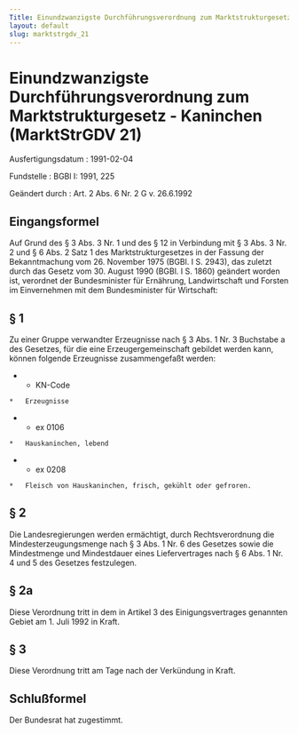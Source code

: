 ```yaml
---
Title: Einundzwanzigste Durchführungsverordnung zum Marktstrukturgesetz - Kaninchen
layout: default
slug: marktstrgdv_21
---
```


# Einundzwanzigste Durchführungsverordnung zum Marktstrukturgesetz - Kaninchen (MarktStrGDV 21)

Ausfertigungsdatum
:   1991-02-04

Fundstelle
:   BGBl I: 1991, 225

Geändert durch
:   Art. 2 Abs. 6 Nr. 2 G v. 26.6.1992


## Eingangsformel

Auf Grund des § 3 Abs. 3 Nr. 1 und des § 12 in Verbindung mit § 3 Abs.
3 Nr. 2 und § 6 Abs. 2 Satz 1 des Marktstrukturgesetzes in der Fassung
der Bekanntmachung vom 26. November 1975 (BGBl. I S. 2943), das
zuletzt durch das Gesetz vom 30. August 1990 (BGBl. I S. 1860)
geändert worden ist, verordnet der Bundesminister für Ernährung,
Landwirtschaft und Forsten im Einvernehmen mit dem Bundesminister für
Wirtschaft:


## § 1

Zu einer Gruppe verwandter Erzeugnisse nach § 3 Abs. 1 Nr. 3 Buchstabe
a des Gesetzes, für die eine Erzeugergemeinschaft gebildet werden
kann, können folgende Erzeugnisse zusammengefaßt werden:

*    *   KN-Code

    *   Erzeugnisse


*    *   ex 0106

    *   Hauskaninchen, lebend


*    *   ex 0208

    *   Fleisch von Hauskaninchen, frisch, gekühlt oder gefroren.





## § 2

Die Landesregierungen werden ermächtigt, durch Rechtsverordnung die
Mindesterzeugungsmenge nach § 3 Abs. 1 Nr. 6 des Gesetzes sowie die
Mindestmenge und Mindestdauer eines Liefervertrages nach § 6 Abs. 1
Nr. 4 und 5 des Gesetzes festzulegen.


## § 2a

Diese Verordnung tritt in dem in Artikel 3 des Einigungsvertrages
genannten Gebiet am 1. Juli 1992 in Kraft.


## § 3

Diese Verordnung tritt am Tage nach der Verkündung in Kraft.


## Schlußformel

Der Bundesrat hat zugestimmt.

